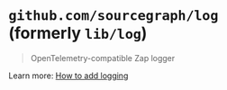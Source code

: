 # `github.com/sourcegraph/log` (formerly `lib/log`)

> OpenTelemetry-compatible Zap logger

Learn more: [How to add logging](https://docs.sourcegraph.com/dev/how-to/add_logging)
